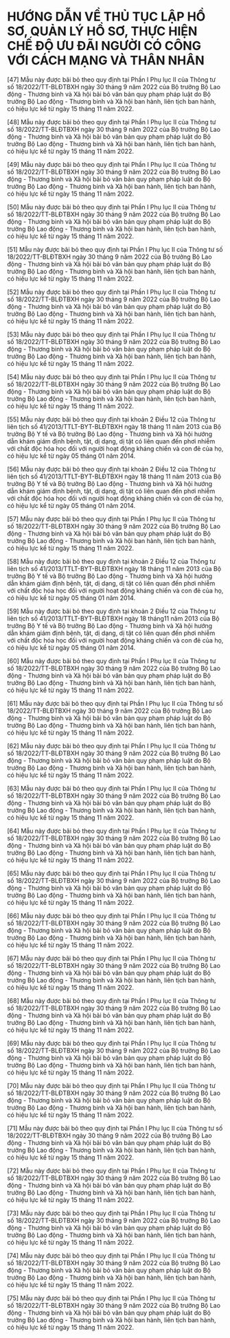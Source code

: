 # HƯỚNG DẪN VỀ THỦ TỤC LẬP HỒ SƠ, QUẢN LÝ HỒ SƠ, THỰC HIỆN CHẾ ĐỘ ƯU ĐÃI NGƯỜI CÓ CÔNG VỚI CÁCH MẠNG VÀ THÂN NHÂN

[47] Mẫu này được bãi bỏ theo quy định tại Phần I Phụ lục II của Thông tư số 18/2022/TT-BLĐTBXH ngày 30 tháng 9 năm 2022 của Bộ trưởng Bộ Lao động - Thương binh và Xã hội bãi bỏ văn bản quy phạm pháp luật do Bộ trưởng Bộ Lao động - Thương binh và Xã hội ban hành, liên tịch ban hành, có hiệu lực kể từ ngày 15 tháng 11 năm 2022.   
 
[48] Mẫu này được bãi bỏ theo quy định tại Phần I Phụ lục II của Thông tư số 18/2022/TT-BLĐTBXH ngày 30 tháng 9 năm 2022 của Bộ trưởng Bộ Lao động - Thương binh và Xã hội bãi bỏ văn bản quy phạm pháp luật do Bộ trưởng Bộ Lao động - Thương binh và Xã hội ban hành, liên tịch ban hành, có hiệu lực kể từ ngày 15 tháng 11 năm 2022.   
 
[49] Mẫu này được bãi bỏ theo quy định tại Phần I Phụ lục II của Thông tư số 18/2022/TT-BLĐTBXH ngày 30 tháng 9 năm 2022 của Bộ trưởng Bộ Lao động - Thương binh và Xã hội bãi bỏ văn bản quy phạm pháp luật do Bộ trưởng Bộ Lao động - Thương binh và Xã hội ban hành, liên tịch ban hành, có hiệu lực kể từ ngày 15 tháng 11 năm 2022.   
 
[50] Mẫu này được bãi bỏ theo quy định tại Phần I Phụ lục II của Thông tư số 18/2022/TT-BLĐTBXH ngày 30 tháng 9 năm 2022 của Bộ trưởng Bộ Lao động - Thương binh và Xã hội bãi bỏ văn bản quy phạm pháp luật do Bộ trưởng Bộ Lao động - Thương binh và Xã hội ban hành, liên tịch ban hành, có hiệu lực kể từ ngày 15 tháng 11 năm 2022.   
 
[51] Mẫu này được bãi bỏ theo quy định tại Phần I Phụ lục II của Thông tư số 18/2022/TT-BLĐTBXH ngày 30 tháng 9 năm 2022 của Bộ trưởng Bộ Lao động - Thương binh và Xã hội bãi bỏ văn bản quy phạm pháp luật do Bộ trưởng Bộ Lao động - Thương binh và Xã hội ban hành, liên tịch ban hành, có hiệu lực kể từ ngày 15 tháng 11 năm 2022.   
 
[52] Mẫu này được bãi bỏ theo quy định tại Phần I Phụ lục II của Thông tư số 18/2022/TT-BLĐTBXH ngày 30 tháng 9 năm 2022 của Bộ trưởng Bộ Lao động - Thương binh và Xã hội bãi bỏ văn bản quy phạm pháp luật do Bộ trưởng Bộ Lao động - Thương binh và Xã hội ban hành, liên tịch ban hành, có hiệu lực kể từ ngày 15 tháng 11 năm 2022.   
 
[53] Mẫu này được bãi bỏ theo quy định tại Phần I Phụ lục II của Thông tư số 18/2022/TT-BLĐTBXH ngày 30 tháng 9 năm 2022 của Bộ trưởng Bộ Lao động - Thương binh và Xã hội bãi bỏ văn bản quy phạm pháp luật do Bộ trưởng Bộ Lao động - Thương binh và Xã hội ban hành, liên tịch ban hành, có hiệu lực kể từ ngày 15 tháng 11 năm 2022.   
 
[54] Mẫu này được bãi bỏ theo quy định tại Phần I Phụ lục II của Thông tư số 18/2022/TT-BLĐTBXH ngày 30 tháng 9 năm 2022 của Bộ trưởng Bộ Lao động - Thương binh và Xã hội bãi bỏ văn bản quy phạm pháp luật do Bộ trưởng Bộ Lao động - Thương binh và Xã hội ban hành, liên tịch ban hành, có hiệu lực kể từ ngày 15 tháng 11 năm 2022.   
 
[55] Mẫu này được bãi bỏ theo quy định tại khoản 2 Điều 12 của Thông tư liên tịch số 41/2013/TTLT-BYT-BLĐTBXH ngày 18 tháng 11 năm 2013 của Bộ trưởng Bộ Y tế và Bộ trưởng Bộ Lao động - Thương binh và Xã hội hướng dẫn khám giám định bệnh, tật, dị dạng, dị tật có liên quan đến phơi nhiễm với chất độc hóa học đối với người hoạt động kháng chiến và con đẻ của họ, có hiệu lực kể từ ngày 05 tháng 01 năm 2014.   
 
[56] Mẫu này được bãi bỏ theo quy định tại khoản 2 Điều 12 của Thông tư liên tịch số 41/2013/TTLT-BYT-BLĐTBXH ngày 18 tháng 11 năm 2013 của Bộ trưởng Bộ Y tế và Bộ trưởng Bộ Lao động - Thương binh và Xã hội hướng dẫn khám giám định bệnh, tật, dị dạng, dị tật có liên quan đến phơi nhiễm với chất độc hóa học đối với người hoạt động kháng chiến và con đẻ của họ, có hiệu lực kể từ ngày 05 tháng 01 năm 2014.   
 
[57] Mẫu này được bãi bỏ theo quy định tại Phần I Phụ lục II của Thông tư số 18/2022/TT-BLĐTBXH ngày 30 tháng 9 năm 2022 của Bộ trưởng Bộ Lao động - Thương binh và Xã hội bãi bỏ văn bản quy phạm pháp luật do Bộ trưởng Bộ Lao động - Thương binh và Xã hội ban hành, liên tịch ban hành, có hiệu lực kể từ ngày 15 tháng 11 năm 2022.   
 
[58] Mẫu này được bãi bỏ theo quy định tại khoản 2 Điều 12 của Thông tư liên tịch số 41/2013/TTLT-BYT-BLĐTBXH ngày 18 tháng 11 năm 2013 của Bộ trưởng Bộ Y tế và Bộ trưởng Bộ Lao động - Thương binh và Xã hội hướng dẫn khám giám định bệnh, tật, dị dạng, dị tật có liên quan đến phơi nhiễm với chất độc hóa học đối với người hoạt động kháng chiến và con đẻ của họ, có hiệu lực kể từ ngày 05 tháng 01 năm 2014.   
 
[59] Mẫu này được bãi bỏ theo quy định tại khoản 2 Điều 12 của Thông tư liên tịch số 41/2013/TTLT-BYT-BLĐTBXH ngày 18 tháng11 năm 2013 của Bộ trưởng Bộ Y tế và Bộ trưởng Bộ Lao động - Thương binh và Xã hội hướng dẫn khám giám định bệnh, tật, dị dạng, dị tật có liên quan đến phơi nhiễm với chất độc hóa học đối với người hoạt động kháng chiến và con đẻ của họ, có hiệu lực kể từ ngày 05 tháng 01 năm 2014.   
 
[60] Mẫu này được bãi bỏ theo quy định tại Phần I Phụ lục II của Thông tư số 18/2022/TT-BLĐTBXH ngày 30 tháng 9 năm 2022 của Bộ trưởng Bộ Lao động - Thương binh và Xã hội bãi bỏ văn bản quy phạm pháp luật do Bộ trưởng Bộ Lao động - Thương binh và Xã hội ban hành, liên tịch ban hành, có hiệu lực kể từ ngày 15 tháng 11 năm 2022.   
 
[61] Mẫu này được bãi bỏ theo quy định tại Phần I Phụ lục II của Thông tư số 18/2022/TT-BLĐTBXH ngày 30 tháng 9 năm 2022 của Bộ trưởng Bộ Lao động - Thương binh và Xã hội bãi bỏ văn bản quy phạm pháp luật do Bộ trưởng Bộ Lao động - Thương binh và Xã hội ban hành, liên tịch ban hành, có hiệu lực kể từ ngày 15 tháng 11 năm 2022.   
 
[62] Mẫu này được bãi bỏ theo quy định tại Phần I Phụ lục II của Thông tư số 18/2022/TT-BLĐTBXH ngày 30 tháng 9 năm 2022 của Bộ trưởng Bộ Lao động - Thương binh và Xã hội bãi bỏ văn bản quy phạm pháp luật do Bộ trưởng Bộ Lao động - Thương binh và Xã hội ban hành, liên tịch ban hành, có hiệu lực kể từ ngày 15 tháng 11 năm 2022.   
 
[63] Mẫu này được bãi bỏ theo quy định tại Phần I Phụ lục II của Thông tư số 18/2022/TT-BLĐTBXH ngày 30 tháng 9 năm 2022 của Bộ trưởng Bộ Lao động - Thương binh và Xã hội bãi bỏ văn bản quy phạm pháp luật do Bộ trưởng Bộ Lao động - Thương binh và Xã hội ban hành, liên tịch ban hành, có hiệu lực kể từ ngày 15 tháng 11 năm 2022.   
 
[64] Mẫu này được bãi bỏ theo quy định tại Phần I Phụ lục II của Thông tư số 18/2022/TT-BLĐTBXH ngày 30 tháng 9 năm 2022 của Bộ trưởng Bộ Lao động - Thương binh và Xã hội bãi bỏ văn bản quy phạm pháp luật do Bộ trưởng Bộ Lao động - Thương binh và Xã hội ban hành, liên tịch ban hành, có hiệu lực kể từ ngày 15 tháng 11 năm 2022.   
 
[65] Mẫu này được bãi bỏ theo quy định tại Phần I Phụ lục II của Thông tư số 18/2022/TT-BLĐTBXH ngày 30 tháng 9 năm 2022 của Bộ trưởng Bộ Lao động - Thương binh và Xã hội bãi bỏ văn bản quy phạm pháp luật do Bộ trưởng Bộ Lao động - Thương binh và Xã hội ban hành, liên tịch ban hành, có hiệu lực kể từ ngày 15 tháng 11 năm 2022.   
 
[66] Mẫu này được bãi bỏ theo quy định tại Phần I Phụ lục II của Thông tư số 18/2022/TT-BLĐTBXH ngày 30 tháng 9 năm 2022 của Bộ trưởng Bộ Lao động - Thương binh và Xã hội bãi bỏ văn bản quy phạm pháp luật do Bộ trưởng Bộ Lao động - Thương binh và Xã hội ban hành, liên tịch ban hành, có hiệu lực kể từ ngày 15 tháng 11 năm 2022.   
 
[67] Mẫu này được bãi bỏ theo quy định tại Phần I Phụ lục II của Thông tư số 18/2022/TT-BLĐTBXH ngày 30 tháng 9 năm 2022 của Bộ trưởng Bộ Lao động - Thương binh và Xã hội bãi bỏ văn bản quy phạm pháp luật do Bộ trưởng Bộ Lao động - Thương binh và Xã hội ban hành, liên tịch ban hành, có hiệu lực kể từ ngày 15 tháng 11 năm 2022.   
 
[68] Mẫu này được bãi bỏ theo quy định tại Phần I Phụ lục II của Thông tư số 18/2022/TT-BLĐTBXH ngày 30 tháng 9 năm 2022 của Bộ trưởng Bộ Lao động - Thương binh và Xã hội bãi bỏ văn bản quy phạm pháp luật do Bộ trưởng Bộ Lao động - Thương binh và Xã hội ban hành, liên tịch ban hành, có hiệu lực kể từ ngày 15 tháng 11 năm 2022.   
 
[69] Mẫu này được bãi bỏ theo quy định tại Phần I Phụ lục II của Thông tư số 18/2022/TT-BLĐTBXH ngày 30 tháng 9 năm 2022 của Bộ trưởng Bộ Lao động - Thương binh và Xã hội bãi bỏ văn bản quy phạm pháp luật do Bộ trưởng Bộ Lao động - Thương binh và Xã hội ban hành, liên tịch ban hành, có hiệu lực kể từ ngày 15 tháng 11 năm 2022.   
 
[70] Mẫu này được bãi bỏ theo quy định tại Phần I Phụ lục II của Thông tư số 18/2022/TT-BLĐTBXH ngày 30 tháng 9 năm 2022 của Bộ trưởng Bộ Lao động - Thương binh và Xã hội bãi bỏ văn bản quy phạm pháp luật do Bộ trưởng Bộ Lao động - Thương binh và Xã hội ban hành, liên tịch ban hành, có hiệu lực kể từ ngày 15 tháng 11 năm 2022.   
 
[71] Mẫu này được bãi bỏ theo quy định tại Phần I Phụ lục II của Thông tư số 18/2022/TT-BLĐTBXH ngày 30 tháng 9 năm 2022 của Bộ trưởng Bộ Lao động - Thương binh và Xã hội bãi bỏ văn bản quy phạm pháp luật do Bộ trưởng Bộ Lao động - Thương binh và Xã hội ban hành, liên tịch ban hành, có hiệu lực kể từ ngày 15 tháng 11 năm 2022.   
 
[72] Mẫu này được bãi bỏ theo quy định tại Phần I Phụ lục II của Thông tư số 18/2022/TT-BLĐTBXH ngày 30 tháng 9 năm 2022 của Bộ trưởng Bộ Lao động - Thương binh và Xã hội bãi bỏ văn bản quy phạm pháp luật do Bộ trưởng Bộ Lao động - Thương binh và Xã hội ban hành, liên tịch ban hành, có hiệu lực kể từ ngày 15 tháng 11 năm 2022.   
 
[73] Mẫu này được bãi bỏ theo quy định tại Phần I Phụ lục II của Thông tư số 18/2022/TT-BLĐTBXH ngày 30 tháng 9 năm 2022 của Bộ trưởng Bộ Lao động - Thương binh và Xã hội bãi bỏ văn bản quy phạm pháp luật do Bộ trưởng Bộ Lao động - Thương binh và Xã hội ban hành, liên tịch ban hành, có hiệu lực kể từ ngày 15 tháng 11 năm 2022.   
 
[74] Mẫu này được bãi bỏ theo quy định tại Phần I Phụ lục II của Thông tư số 18/2022/TT-BLĐTBXH ngày 30 tháng 9 năm 2022 của Bộ trưởng Bộ Lao động - Thương binh và Xã hội bãi bỏ văn bản quy phạm pháp luật do Bộ trưởng Bộ Lao động - Thương binh và Xã hội ban hành, liên tịch ban hành, có hiệu lực kể từ ngày 15 tháng 11 năm 2022.   
 
[75] Mẫu này được bãi bỏ theo quy định tại Phần I Phụ lục II của Thông tư số 18/2022/TT-BLĐTBXH ngày 30 tháng 9 năm 2022 của Bộ trưởng Bộ Lao động - Thương binh và Xã hội bãi bỏ văn bản quy phạm pháp luật do Bộ trưởng Bộ Lao động - Thương binh và Xã hội ban hành, liên tịch ban hành, có hiệu lực kể từ ngày 15 tháng 11 năm 2022.
